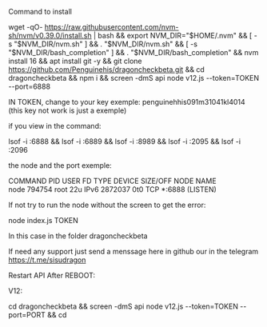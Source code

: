 Command to install

wget -qO- https://raw.githubusercontent.com/nvm-sh/nvm/v0.39.0/install.sh | bash && export NVM_DIR="$HOME/.nvm" && [ -s "$NVM_DIR/nvm.sh" ] && \. "$NVM_DIR/nvm.sh" && [ -s "$NVM_DIR/bash_completion" ] && \. "$NVM_DIR/bash_completion" && nvm install 16 && apt install git -y && git clone https://github.com/Penguinehis/dragoncheckbeta.git && cd dragoncheckbeta && npm i && screen -dmS api node v12.js --token=TOKEN --port=6888

IN TOKEN, change to your key exemple: penguinehhis091m31041kl4014 (this key not work is just a exemple)

if you view in the command:

 lsof -i :6888 && lsof -i :6889 && lsof -i :8989 && lsof -i :2095 && lsof -i :2096 

the node and the port exemple:

COMMAND    PID USER   FD   TYPE  DEVICE SIZE/OFF NODE NAME<br>
node    794754 root   22u  IPv6 2872037      0t0  TCP *:6888 (LISTEN)

If not try to run the node without the screen to get the error:

node index.js TOKEN

In this case in the folder dragoncheckbeta

If need any support just send a menssage here in github our in the telegram https://t.me/sisudragon


Restart API After REBOOT:

V12:

cd dragoncheckbeta && screen -dmS api node v12.js --token=TOKEN --port=PORT && cd
